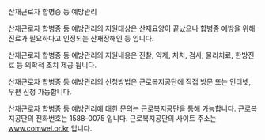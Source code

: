 산재근로자 합병증 등 예방관리

산재근로자 합병증 등 예방관리의 지원대상은 산재요양이 끝났으나 합병증 예방을 위해 진료가 필요하다고 인정되는 산재장해인 등 입니다.

산재근로자 합병증 등 예방관리의 지원내용은 진찰, 약제, 처치, 검사, 물리치료, 한방진료 등 의학적 조치 제공 됩니다.

산재근로자 합병증 등 예방관리의 신청방법은 근로복지공단에 직접 방문 또는 인터넷, 우편 신청 가능합니다.

산재근로자 합병증 등 예방관리에 대한 문의는 근로복지공단을 통해 가능합니다.
근로복지공단의 전화번호는 1588-0075 입니다.
근로복지공단의 사이트 주소는 www.comwel.or.kr 입니다.
